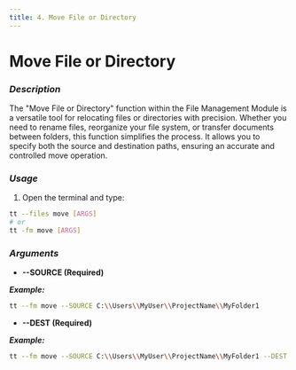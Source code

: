 ```yaml
---
title: 4. Move File or Directory
---
```


# Move File or Directory

### **_Description_**

The "Move File or Directory" function within the File Management Module is a versatile tool for relocating files or directories with precision. Whether you need to rename files, reorganize your file system, or transfer documents between folders, this function simplifies the process. It allows you to specify both the source and destination paths, ensuring an accurate and controlled move operation.

### **_Usage_**

1. Open the terminal and type:

```bash
tt --files move [ARGS]
# or
tt -fm move [ARGS]
```

### **_Arguments_**

- **--SOURCE (Required)**

**_Example:_**

```bash
tt --fm move --SOURCE C:\\Users\\MyUser\\ProjectName\\MyFolder1
```

- **--DEST (Required)**

**_Example:_**

```bash
tt --fm move --SOURCE C:\\Users\\MyUser\\ProjectName\\MyFolder1 --DEST C:\\Users\\MyUser\\ProjectName\\MyFolder2
```

